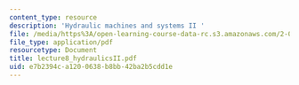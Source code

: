 ```yaml
---
content_type: resource
description: 'Hydraulic machines and systems II '
file: /media/https%3A/open-learning-course-data-rc.s3.amazonaws.com/2-000-how-and-why-machines-work-spring-2002/e7b2394ca1200638b8bb42ba2b5cdd1e_lecture8_hydraulicsII.pdf
file_type: application/pdf
resourcetype: Document
title: lecture8_hydraulicsII.pdf
uid: e7b2394c-a120-0638-b8bb-42ba2b5cdd1e
---
```

